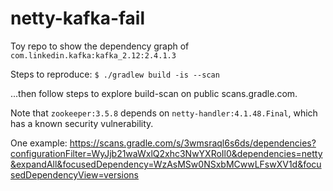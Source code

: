 netty-kafka-fail
================

Toy repo to show the dependency graph of `com.linkedin.kafka:kafka_2.12:2.4.1.3`

Steps to reproduce: `$ ./gradlew build -is --scan`

...then follow steps to explore build-scan on public scans.gradle.com.

Note that `zookeeper:3.5.8` depends on `netty-handler:4.1.48.Final`, which has a known security vulnerability. 

One example: https://scans.gradle.com/s/3wmsraql6s6ds/dependencies?configurationFilter=WyJjb21waWxlQ2xhc3NwYXRoIl0&dependencies=netty&expandAll&focusedDependency=WzAsMSw0NSxbMCwwLFswXV1d&focusedDependencyView=versions